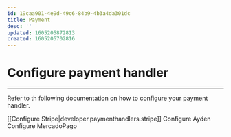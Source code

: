 ```yaml
---
id: 19caa901-4e9d-49c6-84b9-4b3a4da301dc
title: Payment
desc: ''
updated: 1605205872813
created: 1605205702816
---
```


# Configure payment handler

---

Refer to th following documentation on how to configure your payment handler.

[[Configure Stripe|developer.paymenthandlers.stripe]]
Configure Ayden
Configure MercadoPago